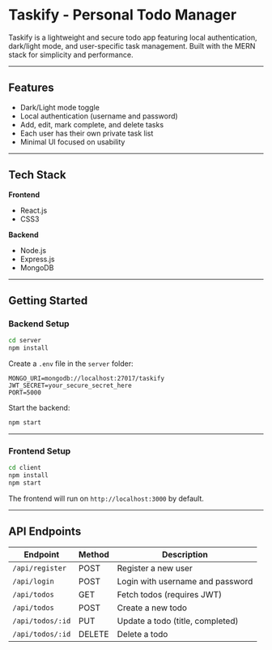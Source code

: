 # Taskify - Personal Todo Manager

Taskify is a lightweight and secure todo app featuring local authentication, dark/light mode, and user-specific task management. Built with the MERN stack for simplicity and performance.

---

## Features

- Dark/Light mode toggle  
- Local authentication (username and password)  
- Add, edit, mark complete, and delete tasks  
- Each user has their own private task list  
- Minimal UI focused on usability  

---

## Tech Stack

**Frontend**  
- React.js  
- CSS3

**Backend**  
- Node.js  
- Express.js  
- MongoDB  

---

## Getting Started

### Backend Setup

```bash
cd server
npm install
```

Create a `.env` file in the `server` folder:

```
MONGO_URI=mongodb://localhost:27017/taskify
JWT_SECRET=your_secure_secret_here
PORT=5000
```

Start the backend:

```bash
npm start
```

---

### Frontend Setup

```bash
cd client
npm install
npm start
```

The frontend will run on `http://localhost:3000` by default.

---

## API Endpoints

| Endpoint           | Method | Description                           |
|--------------------|--------|---------------------------------------|
| `/api/register`    | POST   | Register a new user                   |
| `/api/login`       | POST   | Login with username and password      |
| `/api/todos`       | GET    | Fetch todos (requires JWT)            |
| `/api/todos`       | POST   | Create a new todo                     |
| `/api/todos/:id`   | PUT    | Update a todo (title, completed)      |
| `/api/todos/:id`   | DELETE | Delete a todo                         |
